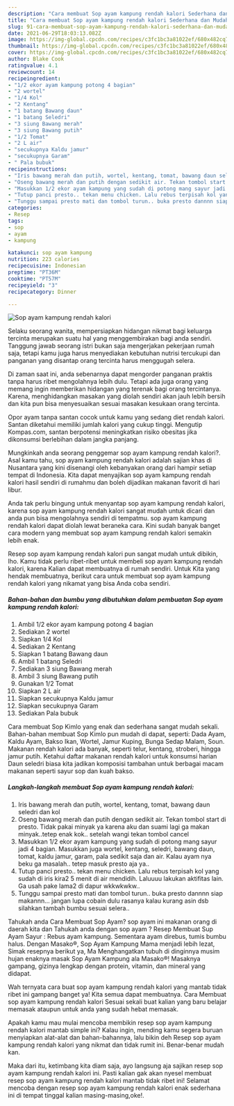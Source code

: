 ```yaml
---
description: "Cara membuat Sop ayam kampung rendah kalori Sederhana dan Mudah Dibuat"
title: "Cara membuat Sop ayam kampung rendah kalori Sederhana dan Mudah Dibuat"
slug: 91-cara-membuat-sop-ayam-kampung-rendah-kalori-sederhana-dan-mudah-dibuat
date: 2021-06-29T18:03:13.082Z
image: https://img-global.cpcdn.com/recipes/c3fc1bc3a81022ef/680x482cq70/sop-ayam-kampung-rendah-kalori-foto-resep-utama.jpg
thumbnail: https://img-global.cpcdn.com/recipes/c3fc1bc3a81022ef/680x482cq70/sop-ayam-kampung-rendah-kalori-foto-resep-utama.jpg
cover: https://img-global.cpcdn.com/recipes/c3fc1bc3a81022ef/680x482cq70/sop-ayam-kampung-rendah-kalori-foto-resep-utama.jpg
author: Blake Cook
ratingvalue: 4.1
reviewcount: 14
recipeingredient:
- "1/2 ekor ayam kampung potong 4 bagian"
- "2 wortel"
- "1/4 Kol"
- "2 Kentang"
- "1 batang Bawang daun"
- "1 batang Seledri"
- "3 siung Bawang merah"
- "3 siung Bawang putih"
- "1/2 Tomat"
- "2 L air"
- "secukupnya Kaldu jamur"
- "secukupnya Garam"
- " Pala bubuk"
recipeinstructions:
- "Iris bawang merah dan putih, wortel, kentang, tomat, bawang daun seledri dan kol"
- "Oseng bawang merah dan putih dengan sedikit air. Tekan tombol start di presto. Tidak pakai minyak ya karena aku dan suami lagi ga makan minyak..tetep enak kok.. setelah wangi tekan tombol cancel"
- "Masukkan 1/2 ekor ayam kampung yang sudah di potong mang sayur jadi 4 bagian. Masukkan juga wortel, kentang, seledri, bawang daun, tomat, kaldu jamur, garam, pala sedikit saja dan air. Kalau ayam nya beku ga masalah.. tetep masuk presto aja ya.."
- "Tutup panci presto.. tekan menu chicken. Lalu rebus terpisah kol yang sudah di iris kira2 5 menit di air mendidih. Laluuuu lakukan aktifitas lain. Ga usah pake lama2 di dapur wkkwkwkw.."
- "Tunggu sampai presto mati dan tombol turun.. buka presto dannnn siap makannn... jangan lupa cobain dulu rasanya kalau kurang asin dsb silahkan tambah bumbu sesuai selera.."
categories:
- Resep
tags:
- sop
- ayam
- kampung

katakunci: sop ayam kampung 
nutrition: 223 calories
recipecuisine: Indonesian
preptime: "PT36M"
cooktime: "PT57M"
recipeyield: "3"
recipecategory: Dinner

---
```



![Sop ayam kampung rendah kalori](https://img-global.cpcdn.com/recipes/c3fc1bc3a81022ef/680x482cq70/sop-ayam-kampung-rendah-kalori-foto-resep-utama.jpg)

Selaku seorang wanita, mempersiapkan hidangan nikmat bagi keluarga tercinta merupakan suatu hal yang menggembirakan bagi anda sendiri. Tanggung jawab seorang istri bukan saja mengerjakan pekerjaan rumah saja, tetapi kamu juga harus menyediakan kebutuhan nutrisi tercukupi dan panganan yang disantap orang tercinta harus menggugah selera.

Di zaman  saat ini, anda sebenarnya dapat mengorder panganan praktis tanpa harus ribet mengolahnya lebih dulu. Tetapi ada juga orang yang memang ingin memberikan hidangan yang terenak bagi orang tercintanya. Karena, menghidangkan masakan yang diolah sendiri akan jauh lebih bersih dan kita pun bisa menyesuaikan sesuai masakan kesukaan orang tercinta. 

Opor ayam tanpa santan cocok untuk kamu yang sedang diet rendah kalori. Santan diketahui memiliki jumlah kalori yang cukup tinggi. Mengutip Kompas.com, santan berpotensi meningkatkan risiko obesitas jika dikonsumsi berlebihan dalam jangka panjang.

Mungkinkah anda seorang penggemar sop ayam kampung rendah kalori?. Asal kamu tahu, sop ayam kampung rendah kalori adalah sajian khas di Nusantara yang kini disenangi oleh kebanyakan orang dari hampir setiap tempat di Indonesia. Kita dapat menyajikan sop ayam kampung rendah kalori hasil sendiri di rumahmu dan boleh dijadikan makanan favorit di hari libur.

Anda tak perlu bingung untuk menyantap sop ayam kampung rendah kalori, karena sop ayam kampung rendah kalori sangat mudah untuk dicari dan anda pun bisa mengolahnya sendiri di tempatmu. sop ayam kampung rendah kalori dapat diolah lewat beraneka cara. Kini sudah banyak banget cara modern yang membuat sop ayam kampung rendah kalori semakin lebih enak.

Resep sop ayam kampung rendah kalori pun sangat mudah untuk dibikin, lho. Kamu tidak perlu ribet-ribet untuk membeli sop ayam kampung rendah kalori, karena Kalian dapat membuatnya di rumah sendiri. Untuk Kita yang hendak membuatnya, berikut cara untuk membuat sop ayam kampung rendah kalori yang nikamat yang bisa Anda coba sendiri.

<!--inarticleads1-->

##### Bahan-bahan dan bumbu yang dibutuhkan dalam pembuatan Sop ayam kampung rendah kalori:

1. Ambil 1/2 ekor ayam kampung potong 4 bagian
1. Sediakan 2 wortel
1. Siapkan 1/4 Kol
1. Sediakan 2 Kentang
1. Siapkan 1 batang Bawang daun
1. Ambil 1 batang Seledri
1. Sediakan 3 siung Bawang merah
1. Ambil 3 siung Bawang putih
1. Gunakan 1/2 Tomat
1. Siapkan 2 L air
1. Siapkan secukupnya Kaldu jamur
1. Siapkan secukupnya Garam
1. Sediakan  Pala bubuk


Cara membuat Sop Kimlo yang enak dan sederhana sangat mudah sekali. Bahan-bahan membuat Sop Kimlo pun mudah di dapat, seperti: Dada Ayam, Kaldu Ayam, Bakso Ikan, Wortel, Jamur Kuping, Bunga Sedap Malam, Soun. Makanan rendah kalori ada banyak, seperti telur, kentang, stroberi, hingga jamur putih. Ketahui daftar makanan rendah kalori untuk konsumsi harian Daun seledri biasa kita jadikan komposisi tambahan untuk berbagai macam makanan seperti sayur sop dan kuah bakso. 

<!--inarticleads2-->

##### Langkah-langkah membuat Sop ayam kampung rendah kalori:

1. Iris bawang merah dan putih, wortel, kentang, tomat, bawang daun seledri dan kol
1. Oseng bawang merah dan putih dengan sedikit air. Tekan tombol start di presto. Tidak pakai minyak ya karena aku dan suami lagi ga makan minyak..tetep enak kok.. setelah wangi tekan tombol cancel
1. Masukkan 1/2 ekor ayam kampung yang sudah di potong mang sayur jadi 4 bagian. Masukkan juga wortel, kentang, seledri, bawang daun, tomat, kaldu jamur, garam, pala sedikit saja dan air. Kalau ayam nya beku ga masalah.. tetep masuk presto aja ya..
1. Tutup panci presto.. tekan menu chicken. Lalu rebus terpisah kol yang sudah di iris kira2 5 menit di air mendidih. Laluuuu lakukan aktifitas lain. Ga usah pake lama2 di dapur wkkwkwkw..
1. Tunggu sampai presto mati dan tombol turun.. buka presto dannnn siap makannn... jangan lupa cobain dulu rasanya kalau kurang asin dsb silahkan tambah bumbu sesuai selera..


Tahukah anda Cara Membuat Sop Ayam? sop ayam ini makanan orang di daerah kita dan Tahukah anda dengan sop ayam ? Resep Membuat Sup Ayam Sayur : Rebus ayam kampung. Sementara ayam direbus, tumis bumbu halus. Dengan Masako®, Sop Ayam Kampung Mama menjadi lebih lezat, Simak resepnya berikut ya, Ma Menghangatkan tubuh di dinginnya musim hujan enaknya masak Sop Ayam Kampung ala Masako®! Masaknya gampang, gizinya lengkap dengan protein, vitamin, dan mineral yang didapat. 

Wah ternyata cara buat sop ayam kampung rendah kalori yang mantab tidak ribet ini gampang banget ya! Kita semua dapat membuatnya. Cara Membuat sop ayam kampung rendah kalori Sesuai sekali buat kalian yang baru belajar memasak ataupun untuk anda yang sudah hebat memasak.

Apakah kamu mau mulai mencoba membikin resep sop ayam kampung rendah kalori mantab simple ini? Kalau ingin, mending kamu segera buruan menyiapkan alat-alat dan bahan-bahannya, lalu bikin deh Resep sop ayam kampung rendah kalori yang nikmat dan tidak rumit ini. Benar-benar mudah kan. 

Maka dari itu, ketimbang kita diam saja, ayo langsung aja sajikan resep sop ayam kampung rendah kalori ini. Pasti kalian gak akan nyesel membuat resep sop ayam kampung rendah kalori mantab tidak ribet ini! Selamat mencoba dengan resep sop ayam kampung rendah kalori enak sederhana ini di tempat tinggal kalian masing-masing,oke!.

